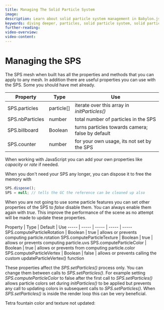```yaml
---
title: Managing The Solid Particle System
image: 
description: Learn about solid particle system management in Babylon.js.
keywords: diving deeper, particles, solid particle system, solid particles, management
further-reading:
video-overview:
video-content:
---
```


# Managing the SPS

The SPS mesh when built has all the properties and methods that you can apply to any mesh. In addition there are useful properties you can use with the SPS. Some you should have met already.

Property | Type | Use 
-----|-----|----- 
SPS.particles | particle[] | iterate over this array in *initParticles()*
SPS.nbParticles | number | total number of particles in the SPS
SPS.billboard | Boolean | turns particles towards camera; false by default
SPS.counter | number | for your own usage, its not set by the SPS

When working with JavaScript you can add your own properties like _capacity_ or _rate_ if needed.

When you don't need your SPS any longer, you can dispose it to free the memory with
```javascript
SPS.dispose();
SPS = null; // tells the GC the reference can be cleaned up also
```

When you are not going to use some particle features you can set other properties of the SPS to *false* disable them.  You can always enable them again with *true*. This improve the performance of the scene as no attempt will be made to update these properties.

Property | Type | Default | Use 
----- | ----- | ----- | ----- | -----
SPS.computeParticleRotation | Boolean | true | allows or prevents computing particle.rotation
SPS.computeParticleTexture | Boolean | true | allows or prevents computing particle.uvs
SPS.computeParticleColor | Boolean | true | allows or prevents from computing particle.color
SPS.computeParticleVertex | Boolean | false | allows or prevents calling the custom updateParticleVertex() function

These properties affect the *SPS.setParticles()* process only. You can change them between calls to *SPS.setParticles()*.  For example setting *SPS.computeParticleColor* to false after the first call to *SPS.setParticles()* allows particle colors set during *initParticles()* to be applied but prevents any call to updating colors in subsequent calls to *SPS.setParticles()*. When *SPS.setParticles()* is inside the render loop this can be very beneficial.

Tetra fountain color and texture not updated: <Playground id="#GLZ1PX#10" title="Tetrahedron Fountain Color And Texture Not Updated" description="Simple example of creating a particle fountain where color and textures are not updated."/>